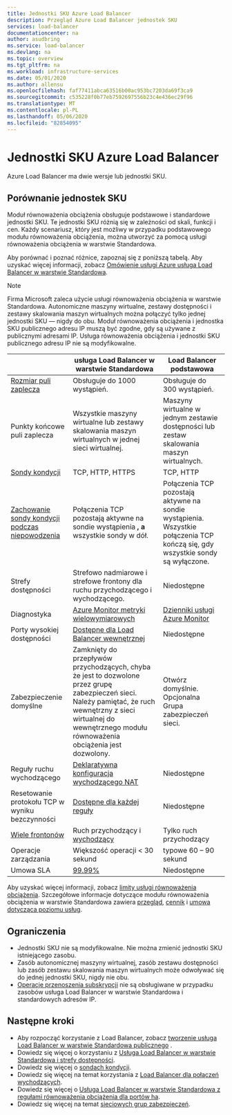 ```yaml
---
title: Jednostki SKU Azure Load Balancer
description: Przegląd Azure Load Balancer jednostek SKU
services: load-balancer
documentationcenter: na
author: asudbring
ms.service: load-balancer
ms.devlang: na
ms.topic: overview
ms.tgt_pltfrm: na
ms.workload: infrastructure-services
ms.date: 05/01/2020
ms.author: allensu
ms.openlocfilehash: faf77411abca63516b00ac953bc7203da69f3ca9
ms.sourcegitcommit: c535228f0b77eb7592697556b23c4e436ec29f96
ms.translationtype: MT
ms.contentlocale: pl-PL
ms.lasthandoff: 05/06/2020
ms.locfileid: "82854095"
---
```

# <a name="azure-load-balancer-skus"></a>Jednostki SKU Azure Load Balancer

Azure Load Balancer ma dwie wersje lub jednostki SKU.

## <a name="sku-comparison"></a><a name="skus"></a>Porównanie jednostek SKU

Moduł równoważenia obciążenia obsługuje podstawowe i standardowe jednostki SKU. Te jednostki SKU różnią się w zależności od skali, funkcji i cen. Każdy scenariusz, który jest możliwy w przypadku podstawowego modułu równoważenia obciążenia, można utworzyć za pomocą usługi równoważenia obciążenia w warstwie Standardowa.

Aby porównać i poznać różnice, zapoznaj się z poniższą tabelą. Aby uzyskać więcej informacji, zobacz [Omówienie usługi Azure usługa Load Balancer w warstwie Standardowa](load-balancer-standard-overview.md).

>[!NOTE]
> Firma Microsoft zaleca użycie usługi równoważenia obciążenia w warstwie Standardowa.
Autonomiczne maszyny wirtualne, zestawy dostępności i zestawy skalowania maszyn wirtualnych można połączyć tylko jednej jednostki SKU — nigdy do obu. Moduł równoważenia obciążenia i jednostka SKU publicznego adresu IP muszą być zgodne, gdy są używane z publicznymi adresami IP. Usługa równoważenia obciążenia i jednostki SKU publicznego adresu IP nie są modyfikowalne.

| | usługa Load Balancer w warstwie Standardowa | Load Balancer podstawowa |
| --- | --- | --- |
| [Rozmiar puli zaplecza](https://docs.microsoft.com/azure/azure-resource-manager/management/azure-subscription-service-limits#load-balancer) | Obsługuje do 1000 wystąpień. | Obsługuje do 300 wystąpień. |
| Punkty końcowe puli zaplecza | Wszystkie maszyny wirtualne lub zestawy skalowania maszyn wirtualnych w jednej sieci wirtualnej. | Maszyny wirtualne w jednym zestawie dostępności lub zestaw skalowania maszyn wirtualnych. |
| [Sondy kondycji](./load-balancer-custom-probe-overview.md#types) | TCP, HTTP, HTTPS | TCP, HTTP |
| [Zachowanie sondy kondycji podczas niepowodzenia](./load-balancer-custom-probe-overview.md#probedown) | Połączenia TCP pozostają aktywne na sondie wystąpienia __, a__ wszystkie sondy w dół. | Połączenia TCP pozostają aktywne na sondie wystąpienia. Wszystkie połączenia TCP kończą się, gdy wszystkie sondy są wyłączone. |
| Strefy dostępności | Strefowo nadmiarowe i strefowe frontony dla ruchu przychodzącego i wychodzącego. | Niedostępne |
| Diagnostyka | [Azure Monitor metryki wielowymiarowych](./load-balancer-standard-diagnostics.md) | [Dzienniki usługi Azure Monitor](./load-balancer-monitor-log.md) |
| Porty wysokiej dostępności | [Dostępne dla Load Balancer wewnętrznej](./load-balancer-ha-ports-overview.md) | Niedostępne |
| Zabezpieczenie domyślne | Zamknięty do przepływów przychodzących, chyba że jest to dozwolone przez grupę zabezpieczeń sieci. Należy pamiętać, że ruch wewnętrzny z sieci wirtualnej do wewnętrznego modułu równoważenia obciążenia jest dozwolony. | Otwórz domyślnie. Opcjonalna Grupa zabezpieczeń sieci. |
| Reguły ruchu wychodzącego | [Deklaratywna konfiguracja wychodzącego NAT](./load-balancer-outbound-rules-overview.md) | Niedostępne |
| Resetowanie protokołu TCP w wyniku bezczynności | [Dostępne dla każdej reguły](./load-balancer-tcp-reset.md) | Niedostępne |
| [Wiele frontonów](./load-balancer-multivip-overview.md) | Ruch przychodzący i [wychodzący](./load-balancer-outbound-connections.md) | Tylko ruch przychodzący |
| Operacje zarządzania | Większość operacji < 30 sekund | typowe 60 – 90 sekund |
| Umowa SLA | [99.99%](https://azure.microsoft.com/support/legal/sla/load-balancer/v1_0/) | Niedostępne | 

Aby uzyskać więcej informacji, zobacz [limity usługi równoważenia obciążenia](https://docs.microsoft.com/azure/azure-resource-manager/management/azure-subscription-service-limits#load-balancer). Szczegółowe informacje dotyczące modułu równoważenia obciążenia w warstwie Standardowa zawiera [przegląd](load-balancer-standard-overview.md), [cennik](https://aka.ms/lbpricing) i [umowa dotycząca poziomu usług](https://aka.ms/lbsla).

## <a name="limitations"></a>Ograniczenia

- Jednostki SKU nie są modyfikowalne. Nie można zmienić jednostki SKU istniejącego zasobu.
- Zasób autonomicznej maszyny wirtualnej, zasób zestawu dostępności lub zasób zestawu skalowania maszyn wirtualnych może odwoływać się do jednej jednostki SKU, nigdy nie obu.
- [Operacje przenoszenia subskrypcji](../azure-resource-manager/management/move-resource-group-and-subscription.md) nie są obsługiwane w przypadku zasobów usługa Load Balancer w warstwie Standardowa i standardowych adresów IP.

## <a name="next-steps"></a>Następne kroki

- Aby rozpocząć korzystanie z Load Balancer, zobacz [tworzenie usługa Load Balancer w warstwie Standardowa publicznego](quickstart-load-balancer-standard-public-portal.md) .
- Dowiedz się więcej o korzystaniu z [Usługa Load Balancer w warstwie Standardowa i strefy dostępności](load-balancer-standard-availability-zones.md).
- Dowiedz się więcej o [sondach kondycji](load-balancer-custom-probe-overview.md).
- Dowiedz się więcej na temat korzystania z [Load Balancer dla połączeń wychodzących](load-balancer-outbound-connections.md).
- Dowiedz się więcej o [Usługa Load Balancer w warstwie Standardowa z regułami równoważenia obciążenia dla portów ha](load-balancer-ha-ports-overview.md).
- Dowiedz się więcej na temat [sieciowych grup zabezpieczeń](../virtual-network/security-overview.md).
